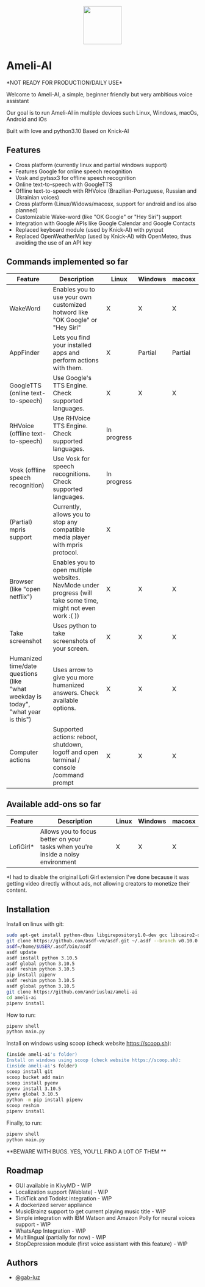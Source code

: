 <p align="center">
<img src="https://raw.githubusercontent.com/gab-luz/ameli-ai/main/ameliai_logo.png" width="100" height="100">

# Ameli-AI
</p>
*NOT READY FOR PRODUCTION/DAILY USE*

Welcome to Ameli-AI, a simple, beginner friendly but very ambitious voice assistant

Our goal is to run Ameli-AI in multiple devices such Linux, Windows, macOs, Android and iOs

Built with love and python3.10
Based on Knick-AI

## Features

- Cross platform (currently linux and partial windows support)
- Features Google for online speech recognition
- Vosk and pytssx3 for offline speech recognition
- Online text-to-speech with GoogleTTS
- Offline text-to-speech with RHVoice (Brazilian-Portuguese, Russian and Ukrainian voices)
- Cross platform (Linux/Widows/macosx, support for android and ios also planned)
- Customizable Wake-word (like "OK Google" or "Hey Siri") support
- Integration with Google APIs like Google Calendar and Google Contacts
- Replaced keyboard module (used by Knick-AI) with pynput
- Replaced OpenWeatherMap (used by Knick-AI) with OpenMeteo, thus avoiding the use of an API key

## Commands implemented so far 
| Feature  | Description| Linux  | Windows  | macosx  |
|---|---|---|---|---|
| WakeWord  | Enables you to use your own customized hotword like "OK Google" or "Hey Siri" | X  | X  |X|
| AppFinder  | Lets you find your installed apps and perform actions with them.  | X  | Partial  |Partial|
| GoogleTTS (online text-to-speech) | Use Google's TTS Engine. Check supported languages. | X  | X  |X|
| RHVoice (offline text-to-speech)  |  Use RHVoice TTS Engine. Check supported languages. | In progress  |   ||
| Vosk (offline speech recognition)  | Use Vosk for speech recognitions. Check supported languages.  | In progress  |   ||
| (Partial) mpris support  | Currently, allows you to stop any compatible media player with mpris protocol. | X  |  ||
| Browser (like "open netflix")  | Enables you to open multiple websites. NavMode under progress (will take some time, might not even work :( ))  | X  | X  |X|
| Take screenshot  | Uses python to take screenshots of your screen.  | X  | X  |X|
| Humanized time/date questions (like <br />"what weekday is today", <br />"what year is this")  | Uses arrow to give you more humanized answers. Check available options.  | X  | X  |X|
| Computer actions | Supported actions: reboot, shutdown, logoff and open terminal / console /command prompt   | X  | X  |X|

## Available add-ons so far
| Feature  | Description| Linux  | Windows  | macosx  |
|---|---|---|---|---|
| LofiGirl*  | Allows you to focus better on your <br /> tasks when you're inside a noisy environment | X  | X  | X|

*I had to disable the original Lofi Girl extension I've done because it was getting video directly without ads, not allowing creators to monetize their content.

## Installation

Install on linux with git:

```bash
sudo apt-get install python-dbus libgirepository1.0-dev gcc libcairo2-dev pkg-config python3-dev gir1.2-gtk-3.0 libplayerctl-dev libdbus-1-dev libdbus-glib-1-dev
git clone https://github.com/asdf-vm/asdf.git ~/.asdf --branch v0.10.0
asdf=/home/$USER/.asdf/bin/asdf
asdf update
asdf install python 3.10.5
asdf global python 3.10.5
asdf reshim python 3.10.5
pip install pipenv
asdf reshim python 3.10.5
asdf global python 3.10.5
git clone https://github.com/andriusluz/ameli-ai
cd ameli-ai
pipenv install
```
How to run:

```bash
pipenv shell
python main.py
```

Install on windows using scoop (check website https://scoop.sh):
```bash
(inside ameli-ai's folder)
Install on windows using scoop (check website https://scoop.sh):
(inside ameli-ai's folder)
scoop install git
scoop bucket add main
scoop install pyenv
pyenv install 3.10.5
pyenv global 3.10.5
python -m pip install pipenv
scoop reshim
pipenv install
```

Finally, to run:
```bash
pipenv shell
python main.py
```
**BEWARE WITH BUGS. YES, YOU'LL FIND A LOT OF THEM **
   
## Roadmap
- GUI available in KivyMD - WIP
- Localization support (Weblate) - WIP
- TickTick and TodoIst integration - WIP
- A dockerized server appliance
- MusicBrainz support to get current playing music title - WIP
- Simple integration with IBM Watson and Amazon Polly for neural voices support - WIP
- WhatsApp Integration - WIP
- Multilingual (partially for now) - WIP
- StopDepression module (first voice assistant with this feature) - WIP
## Authors

- [@gab-luz](https://github.com/gab-luz)

